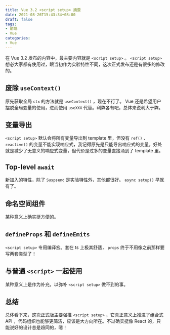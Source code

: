 ```yaml
---
title: Vue 3.2 <script setup> 摘要
date: 2021-08-26T15:43:34+08:00
draft: false
tags:
- 前端
- Vue
categories:
- Vue
---
```


在 Vue 3.2 发布的内容中，最主要内容就是 `<script setup>` 。 `<script setup>` 想必大家都有使用过，跟当初作为实验特性不同，这次正式发布还是有很多的修改的。

## 废除 `useContext()`

原先获取全局 `ctx` 的方法就是 `useContext()` ，现在不行了。 Vue 还是希望用户摆脱全局变量的使用，进而使用 `useXXX` 代替。利弊各有吧，总体来说利大于弊。

## 变量导出

`<script setup>` 默认会将所有变量导出到 template 里，但没有 `ref()` 、 `reactive()` 的变量不能实现响应式，我记得原先是只能导出响应式的变量。好处就是减少了无意义的响应式变量，但代价是过多的变量直接涌到了 template 里。

## Top-level `await`

新加入的特性，除了 `Suspsend` 是实验特性外，其他都很好。 `async setup()` 早就有了。

## 命名空间组件

某种意义上确实挺方便的。

## `defineProps` 和 `defineEmits`

`<script setup>` 专用编译宏。套在 ts 上极其舒适， `props` 终于不用像之前那样要写两套类型了！

## 与普通 `<script>` 一起使用

某种意义上是作为补充，以弥补 `<script setup>` 做不到的事。

## 总结

总体看下来，这次正式版主要强推 `<script setup>` ，它真正意义上推进了组合式 API ，代码组织也能够更简洁，应该是大方向所在。不过确实挺像 React 的，只能说好的设计总是趋同的，嗯！
